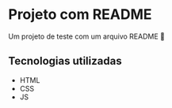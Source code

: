 # Projeto com README
Um projeto de teste com um arquivo README 🚀

## Tecnologias utilizadas
- HTML
- CSS
- JS